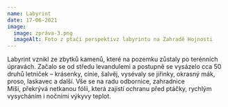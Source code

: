 ```yaml
---
name: Labyrint
date: 17-06-2021
image:
  image: zpráva-3.png
  imageAlt: Foto z ptačí perspektivz labyrintu na Zahradě Hojnosti
---
```

Labyrint vznikl ze zbytků kamenů, které na pozemku zůstaly po terénních úpravách. Začalo se od středu levandulemi a postupně se vysázelo cca 50 druhů letniček – krásenky, cínie, šalvěj, vysévaly se jiřinky, okrasný mák, proso, laskavec a další. Vše se na radu odbornice, zahradnice Míši, překrývá netkanou fólii, která zajistí ochranu před ptáčky, rychlým vysycháním i nočními výkyvy teplot.